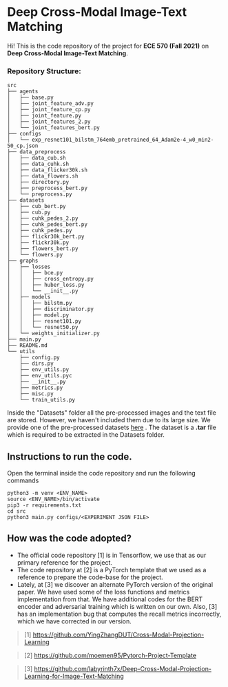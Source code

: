 ﻿# Deep Cross-Modal Image-Text Matching

Hi! This is the code repository of the project for **ECE 570 (Fall 2021)** on **Deep Cross-Modal Image-Text Matching**.

### Repository Structure:
```
src
├── agents
│   ├── base.py
│   ├── joint_feature_adv.py
│   ├── joint_feature_cp.py
│   ├── joint_feature.py
│   ├── joint_features_2.py
│   └── joint_features_bert.py
├── configs
│   └── exp_resnet101_bilstm_764emb_pretrained_64_Adam2e-4_w0_min2-50_cp.json
├── data_preprocess
│   ├── data_cub.sh
│   ├── data_cuhk.sh
│   ├── data_flicker30k.sh
│   ├── data_flowers.sh
│   ├── directory.py
│   ├── preprocess_bert.py
│   └── preprocess.py
├── datasets
│   ├── cub_bert.py
│   ├── cub.py
│   ├── cuhk_pedes_2.py
│   ├── cuhk_pedes_bert.py
│   ├── cuhk_pedes.py
│   ├── flickr30k_bert.py
│   ├── flickr30k.py
│   ├── flowers_bert.py
│   └── flowers.py
├── graphs
│   ├── losses
│   │   ├── bce.py
│   │   ├── cross_entropy.py
│   │   ├── huber_loss.py
│   │   └── __init__.py
│   ├── models
│   │   ├── bilstm.py
│   │   ├── discriminator.py
│   │   ├── model.py
│   │   ├── resnet101.py
│   │   └── resnet50.py
│   └── weights_initializer.py
├── main.py
├── README.md
└── utils
    ├── config.py
    ├── dirs.py
    ├── env_utils.py
    ├── env_utils.pyc
    ├── __init__.py
    ├── metrics.py
    ├── misc.py
    └── train_utils.py

```
Inside the "Datasets" folder all the pre-processed images and the text file are stored. However, we haven't included them due to its large size. We provide one of the pre-processed datasets [here](https://purdue0-my.sharepoint.com/:u:/g/personal/pate1332_purdue_edu/EeWz-zMbN51MsumuiAAMQMwBx8lLp7EvKyeeiMO6EKstnQ?e=4hPItd) . The dataset is a **.tar** file which is required to be extracted in the Datasets folder.

## Instructions to run the code.
Open the terminal inside the code repository and run the following commands
```
python3 -m venv <ENV_NAME>
source <ENV_NAME>/bin/activate
pip3 -r requirements.txt
cd src
python3 main.py configs/<EXPERIMENT JSON FILE>
```

## How was the code adopted?
* The official code repository [1] is in Tensorflow, we use that as our primary reference for the project.
* The code repository at [2] is a PyTorch template that we used as a reference to prepare the code-base for the project.
* Lately, at [3] we discover an alternate PyTorch version of the original paper. We have used some of the loss functions and metrics implementation from that. We have additional codes for the BERT encoder and adversarial training which is written on our own. Also, [3] has an implementation bug that computes the recall metrics incorrectly, which we have corrected in our version. 


>[1] https://github.com/YingZhangDUT/Cross-Modal-Projection-Learning

> [2] https://github.com/moemen95/Pytorch-Project-Template

> [3] https://github.com/labyrinth7x/Deep-Cross-Modal-Projection-Learning-for-Image-Text-Matching



